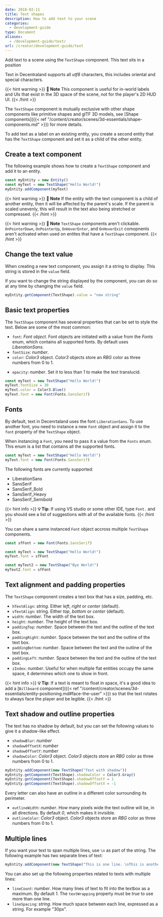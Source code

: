 ```yaml
---
date: 2018-02-11
title: Text shapes
description: How to add text to your scene
categories:
  - development-guide
type: Document
aliases:
  - /development-guide/text/
url: /creator/development-guide/text
---
```


Add text to a scene using the `TextShape` component. This text sits in a position

Text in Decentraland supports all _utf8_ characters, this includes oriental and special characters.

{{< hint warning >}}
**📔 Note**   This component is useful for in-world labels and UIs that exist in the 3D space of the scene, not for the player's 2D HUD UI.
{{< /hint >}}

The `TextShape` component is mutually exclusive with other shape components like primitive shapes and glTF 3D models, see [Shape components]({{< ref "/content/creator/scenes/3d-essentials/shape-components.md" >}}) for more details.

To add text as a label on an existing entity, you create a second entity that has the `TextShape` component and set it as a child of the other entity.

## Create a text component

The following example shows how to create a `TextShape` component and add it to an entity.

```ts
const myEntity = new Entity()
const myText = new TextShape("Hello World!")
myEntity.addComponent(myText)
```

{{< hint warning >}}
**📔 Note**   If the entity with the text component is a child of another entity, then it will be affected by the parent's scale. If the parent is scaled unevenly, this will result in the text also being stretched or compressed.
{{< /hint >}}

{{< hint warning >}}
**📔 Note**   `TextShape` components aren't clickable. `OnPointerDown`, `OnPointerUp`, `OnHoverEnter`, and `OnHoverExit` comopnents aren't activated when used on entites that have a `TextShape` component.
{{< /hint >}}

## Change the text value

When creating a new text component, you assign it a string to display. This string is stored in the `value` field.

If you want to change the string displayed by the component, you can do so at any time by changing the `value` field.

```ts
myEntity.getComponent(TextShape).value = "new string"
```

## Basic text properties

The `TextShape` component has several properties that can be set to style the text. Below are some of the most common:

- `font`: _Font object_. Font objects are initiated with a value from the _Fonts_ enum, which contains all supported fonts. By default uses _LiberationSans_.
- `fontSize`: _number_.
- `color`: _Color3_ object. _Color3_ objects store an _RBG_ color as three numbers from 0 to 1.

<!--
- `fontFamily`: _string_. Can be a specific font (like _Arial_) or a type of font (_serif_/_sans-serif_). If you list several different fonts, it will attempt with the first and progressively fall back to the next ones. If you are using an uncommon font, it's always recommendable to also list a more generic one, in case a player can't access it.
- `fontWeight`: _string_. Can be _normal_, _bold_, _bolder_, or _lighter_.
-->

- `opacity`: _number_. Set it to less than 1 to make the text translucid.

```ts
const myText = new TextShape("Hello World!")
myText.fontSize = 30
myText.color = Color3.Blue()
myText.font = new Font(Fonts.SansSerif)
```

## Fonts

By default, text in Decenrtaland uses the font `LiberationSans`. To use another font, you need to instance a new `Font` object and assign it to the `font` property of the `TextShape` object.

When instancing a `Font`, you need to pass it a value from the `Fonts` enum. This enum is a list that contains all the supported fonts.

```ts
const myText = new TextShape("Hello World!")
myText.font = new Font(Fonts.SansSerif)
```

The following fonts are currently supported:

- LiberationSans
- SansSerif
- SansSerif_Bold
- SansSerif_Heavy
- SansSerif_Semibold

{{< hint info >}}
**💡 Tip**:  If using VS studio or some other IDE, type `Font.` and you should see a list of suggestions with all of the available fonts.
{{< /hint >}}

You can share a same instanced `Font` object accross multiple `TextShape` components.

```ts
const sfFont = new Font(Fonts.SansSerif)

const myText = new TextShape("Hello World!")
myText.font = sfFont

const myText2 = new TextShape("Bye World!")
myText2.font = sfFont
```

## Text alignment and padding properties

The `TextShape` component creates a text box that has a size, padding, etc.

- `hTextAlign`: _string_. Either _left_, _right_ or _center_ (default).
- `vTextAlign`: string. Either _top_, _bottom_ or _center_ (default).
- `width`: _number_. The width of the text box.
- `height`: _number_. The height of the text box.
- `paddingTop`: _number_. Space between the text and the outline of the text box.
- `paddingRight`: _number_. Space between the text and the outline of the text box.
- `paddingBottom`: _number_. Space between the text and the outline of the text box.
- `paddingLeft`: _number_. Space between the text and the outline of the text box.
- `zIndex`: _number_. Useful for when multiple flat entities occupy the same space, it determines which one to show in front.

{{< hint info >}}
**💡 Tip**:  If a text is meant to float in space, it's a good idea to add a [`Billboard` component]({{< ref "/content/creator/scenes/3d-essentials/entity-positioning.md#face-the-user" >}}) so that the text rotates to always face the player and be legible.
{{< /hint >}}

## Text shadow and outline properties

The text has no shadow by default, but you can set the following values to give it a shadow-like effect.

- `shadowBlur`: _number_
- `shadowOffsetX`: _number_
- `shadowOffsetY`: _number_
- `shadowColor`: _Color3_ object. _Color3_ objects store an _RBG_ color as three numbers from 0 to 1.

```ts
myEntity.addComponent(new TextShape("Text with shadow"))
myEntity.getComponent(TextShape).shadowColor = Color3.Gray()
myEntity.getComponent(TextShape).shadowOffsetY = 1
myEntity.getComponent(TextShape).shadowOffsetX = -1
```

Every letter can also have an outline in a different color surrounding its perimeter.

- `outlineWidth`: _number_. How many pixels wide the text outline will be, in all directions. By default _0_, which makes it invisible.
- `outlineColor`: _Color3_ object. _Color3_ objects store an _RBG_ color as three numbers from 0 to 1.

## Multiple lines

If you want your text to span multiple lines, use `\n` as part of the string. The following example has two separate lines of text:

```ts
myEntity.addComponent(new TextShape("This is one line. \nThis is another line"))
```

You can also set up the following properties related to texts with multiple lines:

- `lineCount`: _number_. How many lines of text to fit into the textbox as a maximum. By default _1_. The `textWrapping` property must be _true_ to use more than one line.
- `lineSpacing`: _string_. How much space between each line, expressed as a string. For example "30px".
